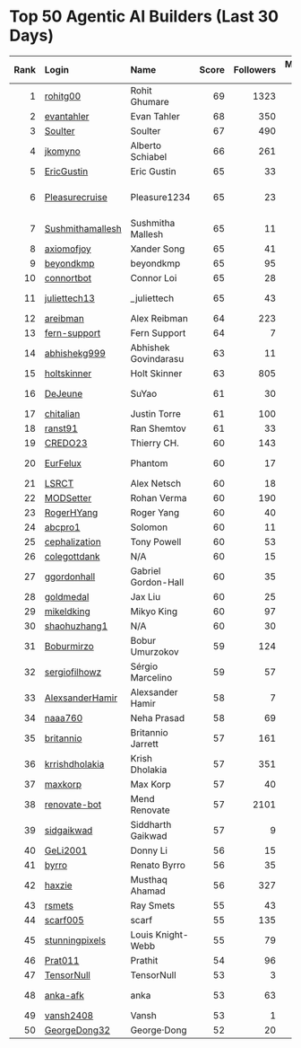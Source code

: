 # Top 50 Agentic AI Builders (Last 30 Days)

| Rank | Login | Name | Score | Followers | Merged PRs | Reviews | Hireable | Company |
|---:|:---|:---|---:|---:|---:|---:|:---:|:---|
| 1 | [rohitg00](https://github.com/rohitg00) | Rohit Ghumare | 69 | 1323 | 41 | 58 | ✅ | Motia |
| 2 | [evantahler](https://github.com/evantahler) | Evan Tahler | 68 | 350 | 48 | 87 | ✅ | @arcade-ai   |
| 3 | [Soulter](https://github.com/Soulter) | Soulter  | 67 | 490 | 39 | 58 | ✅ | @astrbotdevs |
| 4 | [jkomyno](https://github.com/jkomyno) | Alberto Schiabel | 66 | 261 | 26 | 189 | ✅ | @prisma |
| 5 | [EricGustin](https://github.com/EricGustin) | Eric Gustin | 65 | 33 | 46 | 89 | ✅ | @ArcadeAI |
| 6 | [Pleasurecruise](https://github.com/Pleasurecruise) | Pleasure1234 | 65 | 23 | 24 | 155 | ✅ | @CompPsyUnion @CherryHQ @MaaAssistantArknights |
| 7 | [Sushmithamallesh](https://github.com/Sushmithamallesh) | Sushmitha Mallesh | 65 | 11 | 30 | 60 | ✅ | N/A |
| 8 | [axiomofjoy](https://github.com/axiomofjoy) | Xander Song | 65 | 41 | 33 | 109 | ✅ | N/A |
| 9 | [beyondkmp](https://github.com/beyondkmp) | beyondkmp | 65 | 95 | 37 | 203 | ✅ | N/A |
| 10 | [connortbot](https://github.com/connortbot) | Connor Loi | 65 | 28 | 50 | 117 | ✅ | University of Waterloo |
| 11 | [juliettech13](https://github.com/juliettech13) | _juliettech | 65 | 43 | 50 | 85 | ✅ | @helicone, @lewagon, @aragon, @cyfrin |
| 12 | [areibman](https://github.com/areibman) | Alex Reibman | 64 | 223 | 26 | 41 | ✅ | N/A |
| 13 | [fern-support](https://github.com/fern-support) | Fern Support | 64 | 7 | 50 | 50 |  | Fern |
| 14 | [abhishekg999](https://github.com/abhishekg999) | Abhishek Govindarasu | 63 | 11 | 23 | 139 | ✅ | N/A |
| 15 | [holtskinner](https://github.com/holtskinner) | Holt Skinner | 63 | 805 | 50 | 69 |  | @google  |
| 16 | [DeJeune](https://github.com/DeJeune) | SuYao | 61 | 30 | 40 | 148 |  | Chinese Academy of Sciences University |
| 17 | [chitalian](https://github.com/chitalian) | Justin Torre | 61 | 100 | 50 | 78 |  | Helicone  |
| 18 | [ranst91](https://github.com/ranst91) | Ran Shemtov | 61 | 33 | 50 | 66 |  | N/A |
| 19 | [CREDO23](https://github.com/CREDO23) | Thierry CH. | 60 | 143 | 28 | 195 |  | @ever-co  |
| 20 | [EurFelux](https://github.com/EurFelux) | Phantom | 60 | 17 | 49 | 123 |  | Northwestern Polytechnical University |
| 21 | [LSRCT](https://github.com/LSRCT) | Alex Netsch | 60 | 18 | 50 | 47 |  | N/A |
| 22 | [MODSetter](https://github.com/MODSetter) | Rohan Verma | 60 | 190 | 46 | 65 |  | N/A |
| 23 | [RogerHYang](https://github.com/RogerHYang) | Roger Yang | 60 | 40 | 50 | 119 |  | N/A |
| 24 | [abcpro1](https://github.com/abcpro1) | Solomon | 60 | 11 | 50 | 66 |  | N/A |
| 25 | [cephalization](https://github.com/cephalization) | Tony Powell | 60 | 53 | 30 | 163 |  | @Arize-ai |
| 26 | [colegottdank](https://github.com/colegottdank) | N/A | 60 | 15 | 50 | 70 |  | N/A |
| 27 | [ggordonhall](https://github.com/ggordonhall) | Gabriel Gordon-Hall | 60 | 35 | 49 | 45 |  | N/A |
| 28 | [goldmedal](https://github.com/goldmedal) | Jax Liu | 60 | 25 | 30 | 121 |  | Canner |
| 29 | [mikeldking](https://github.com/mikeldking) | Mikyo King | 60 | 97 | 50 | 68 |  | Arize AI |
| 30 | [shaohuzhang1](https://github.com/shaohuzhang1) | N/A | 60 | 30 | 50 | 99 |  | N/A |
| 31 | [Boburmirzo](https://github.com/Boburmirzo) | Bobur Umurzokov | 59 | 124 | 19 | 68 | ✅ | Microsoft |
| 32 | [sergiofilhowz](https://github.com/sergiofilhowz) | Sérgio Marcelino | 59 | 57 | 41 | 44 |  | @MotiaDev  |
| 33 | [AlexsanderHamir](https://github.com/AlexsanderHamir) | Alexsander Hamir | 58 | 7 | 50 | 51 |  | BerriAI |
| 34 | [naaa760](https://github.com/naaa760) | Neha Prasad | 58 | 69 | 23 | 80 |  | N/A |
| 35 | [britannio](https://github.com/britannio) | Britannio Jarrett | 57 | 161 | 32 | 34 |  | Real Machines |
| 36 | [krrishdholakia](https://github.com/krrishdholakia) | Krish Dholakia | 57 | 351 | 50 | 23 | ✅ | N/A |
| 37 | [maxkorp](https://github.com/maxkorp) | Max Korp | 57 | 40 | 41 | 22 | ✅ | @copilotkit |
| 38 | [renovate-bot](https://github.com/renovate-bot) | Mend Renovate | 57 | 2101 | 49 | 34 |  | @mend |
| 39 | [sidgaikwad](https://github.com/sidgaikwad) | Siddharth Gaikwad | 57 | 9 | 18 | 75 | ✅ | N/A |
| 40 | [GeLi2001](https://github.com/GeLi2001) | Donny Li | 56 | 15 | 21 | 213 |  | N/A |
| 41 | [byrro](https://github.com/byrro) | Renato Byrro | 56 | 35 | 21 | 159 |  | Hackverse |
| 42 | [haxzie](https://github.com/haxzie) | Musthaq Ahamad | 56 | 327 | 33 | 30 |  | @composiohq |
| 43 | [rsmets](https://github.com/rsmets) | Ray Smets | 55 | 43 | 40 | 17 | ✅ | N/A |
| 44 | [scarf005](https://github.com/scarf005) | scarf | 55 | 135 | 20 | 75 |  | @quotabook |
| 45 | [stunningpixels](https://github.com/stunningpixels) | Louis Knight-Webb | 55 | 79 | 50 | 31 |  | N/A |
| 46 | [Prat011](https://github.com/Prat011) | Prathit | 54 | 96 | 11 | 240 | ✅ | N/A |
| 47 | [TensorNull](https://github.com/TensorNull) | TensorNull | 53 | 3 | 24 | 62 |  | N/A |
| 48 | [anka-afk](https://github.com/anka-afk) | anka | 53 | 63 | 18 | 68 |  | South China University of Technology |
| 49 | [vansh2408](https://github.com/vansh2408) | Vansh | 53 | 1 | 50 | 49 |  | N/A |
| 50 | [GeorgeDong32](https://github.com/GeorgeDong32) | George·Dong | 52 | 20 | 12 | 159 | ✅ | Sun Yat-Sen University |
